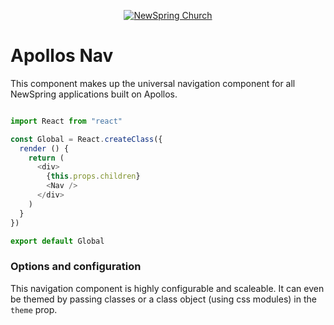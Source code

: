 <p align="center" >
  <a href="http://newspring.cc">
    <img src="https://s3.amazonaws.com/ns.images/newspring/icons/newspring-church-logo-black.png" alt="NewSpring Church" title="NewSpring Church" />
  </a>
</p>


Apollos Nav
=======================

This component makes up the universal navigation component for all NewSpring applications built on Apollos.

```javascript

import React from "react"

const Global = React.createClass({
  render () {
    return (
      <div>
        {this.props.children}
        <Nav />
      </div>
    )
  }
})

export default Global

```

### Options and configuration

This navigation component is highly configurable and scaleable. It can even be themed by passing classes or a class object (using css modules) in the `theme` prop.

